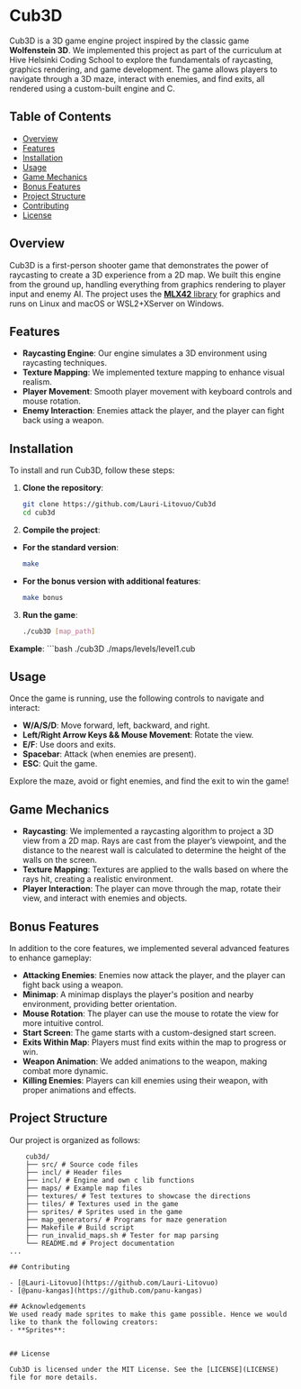 # Cub3D

Cub3D is a 3D game engine project inspired by the classic game **Wolfenstein 3D**. We implemented this project as part of the curriculum at Hive Helsinki Coding School to explore the fundamentals of raycasting, graphics rendering, and game development. The game allows players to navigate through a 3D maze, interact with enemies, and find exits, all rendered using a custom-built engine and C.

## Table of Contents
- [Overview](#overview)
- [Features](#features)
- [Installation](#installation)
- [Usage](#usage)
- [Game Mechanics](#game-mechanics)
- [Bonus Features](#bonus-features)
- [Project Structure](#project-structure)
- [Contributing](#contributing)
- [License](#license)

## Overview

Cub3D is a first-person shooter game that demonstrates the power of raycasting to create a 3D experience from a 2D map. We built this engine from the ground up, handling everything from graphics rendering to player input and enemy AI. The project uses the [**MLX42** library](https://github.com/codam-coding-college/MLX42) for graphics and runs on Linux and macOS or WSL2+XServer on Windows.

## Features

- **Raycasting Engine**: Our engine simulates a 3D environment using raycasting techniques.
- **Texture Mapping**: We implemented texture mapping to enhance visual realism.
- **Player Movement**: Smooth player movement with keyboard controls and mouse rotation.
- **Enemy Interaction**: Enemies attack the player, and the player can fight back using a weapon.

## Installation

To install and run Cub3D, follow these steps:

1. **Clone the repository**:
   ```bash
   git clone https://github.com/Lauri-Litovuo/Cub3d
   cd cub3d
2. **Compile the project**:
- **For the standard version**:
   ```bash
   make
- **For the bonus version with additional features**:
   ```bash
   make bonus
3. **Run the game**:
   ```bash
   ./cub3D [map_path]
**Example**:
	```bash
	./cub3D ./maps/levels/level1.cub

## Usage

Once the game is running, use the following controls to navigate and interact:

- **W/A/S/D**: Move forward, left, backward, and right.
- **Left/Right Arrow Keys && Mouse Movement**: Rotate the view.
- **E/F**: Use doors and exits.
- **Spacebar**: Attack (when enemies are present).
- **ESC**: Quit the game.

Explore the maze, avoid or fight enemies, and find the exit to win the game!

## Game Mechanics

- **Raycasting**: We implemented a raycasting algorithm to project a 3D view from a 2D map. Rays are cast from the player’s viewpoint, and the distance to the nearest wall is calculated to determine the height of the walls on the screen.
- **Texture Mapping**: Textures are applied to the walls based on where the rays hit, creating a realistic environment.
- **Player Interaction**: The player can move through the map, rotate their view, and interact with enemies and objects.

## Bonus Features

In addition to the core features, we implemented several advanced features to enhance gameplay:

- **Attacking Enemies**: Enemies now attack the player, and the player can fight back using a weapon.
- **Minimap**: A minimap displays the player's position and nearby environment, providing better orientation.
- **Mouse Rotation**: The player can use the mouse to rotate the view for more intuitive control.
- **Start Screen**: The game starts with a custom-designed start screen.
- **Exits Within Map**: Players must find exits within the map to progress or win.
- **Weapon Animation**: We added animations to the weapon, making combat more dynamic.
- **Killing Enemies**: Players can kill enemies using their weapon, with proper animations and effects.

## Project Structure

Our project is organized as follows:

```
	cub3d/
	├── src/ # Source code files
	├── incl/ # Header files
	├── incl/ # Engine and own c lib functions
	├── maps/ # Example map files
	├── textures/ # Test textures to showcase the directions
	├── tiles/ # Textures used in the game
	├── sprites/ # Sprites used in the game
	├── map_generators/ # Programs for maze generation
	├── Makefile # Build script
	├── run_invalid_maps.sh # Tester for map parsing
	└── README.md # Project documentation
...

## Contributing

- [@Lauri-Litovuo](https://github.com/Lauri-Litovuo)
- [@panu-kangas](https://github.com/panu-kangas)

## Acknowledgements
We used ready made sprites to make this game possible. Hence we would like to thank the following creators:
- **Sprites**:


## License

Cub3D is licensed under the MIT License. See the [LICENSE](LICENSE) file for more details.

